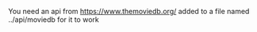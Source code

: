 You need an api from https://www.themoviedb.org/ added to a file named ../api/moviedb for it to work